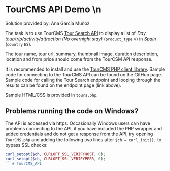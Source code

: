# TourCMS API Demo \n

Solution provided by: Ana García Muñoz

The task is to use TourCMS [Tour Search API](https://www.tourcms.com/support/api/mp/tour_search.php) to display a list of *Day tour/trip/activity/attraction (No overnight stay)* (`product_type` `4`) in *Spain* (`country` `ES`).

The tour name, tour url, summary, thumbnail image, duration description, location and from price should come from the TourCSM API response.

It is recommended to install and use the [TourCMS PHP client library](https://github.com/TourCMS/tourcms-php). Sample code for connecting to the TourCMS API can be found on the GitHub page. Sample code for calling the Tour Search endpoint and looping through the results can be found on the endpoint page (link above).

Sample HTML/CSS is provided in `tours.php`.

## Problems running the code on Windows? 

The API is accessed via https. Occasionally Windows users can have problems connecting to the API, if you have included the PHP wrapper and added credentials and do not get a response from the API, try opening `TourCMS.php` and adding the following two lines after `$ch = curl_init();` to bypass SSL checks:

```php 
curl_setopt($ch, CURLOPT_SSL_VERIFYHOST, 0);
curl_setopt($ch, CURLOPT_SSL_VERIFYPEER, 0);
```#   T o u r C M S _ A P I 
 
 
